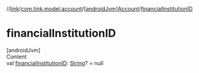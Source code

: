 //[link](../../index.md)/[com.tink.model.account](../index.md)/[[androidJvm]Account](index.md)/[financialInstitutionID](financial-institution-i-d.md)



# financialInstitutionID  
[androidJvm]  
Content  
val [financialInstitutionID](financial-institution-i-d.md): [String](https://kotlinlang.org/api/latest/jvm/stdlib/kotlin/-string/index.html)? = null  



